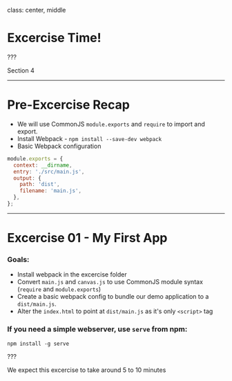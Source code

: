 class: center, middle
# Excercise Time!

???

Section 4

---

# Pre-Excercise Recap
* We will use CommonJS `module.exports` and `require` to import and export.
* Install Webpack - `npm install --save-dev webpack`
* Basic Webpack configuration

```js
module.exports = {
  context: __dirname,
  entry: './src/main.js',
  output: {
    path: 'dist',
    filename: 'main.js',
  },
};
```

---

# Excercise 01 - My First App

### Goals:
* Install webpack in the excercise folder
* Convert `main.js` and `canvas.js` to use CommonJS module syntax (`require` and `module.exports`)
* Create a basic webpack config to bundle our demo application to a `dist/main.js`.
* Alter the `index.html` to point at `dist/main.js` as it's only `<script>` tag

### If you need a simple webserver, use `serve` from npm:

```shell
npm install -g serve
```

???

We expect this excercise to take around 5 to 10 minutes
